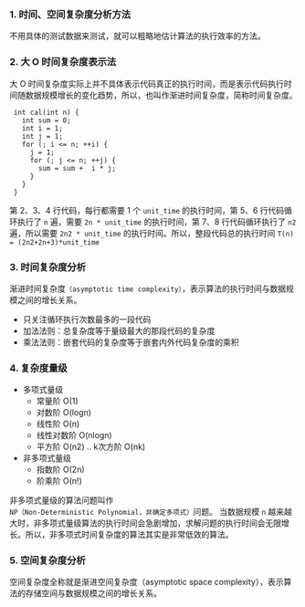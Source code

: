 ### 1. 时间、空间复杂度分析方法

不用具体的测试数据来测试，就可以粗略地估计算法的执行效率的方法。

### 2.  大 O 时间复杂度表示法

大 O 时间复杂度实际上并不具体表示代码真正的执行时间，而是表示代码执行时间随数据规模增长的变化趋势，所以，也叫作渐进时间复杂度，简称时间复杂度。

```
 int cal(int n) {
   int sum = 0;
   int i = 1;
   int j = 1;
   for (; i <= n; ++i) {
     j = 1;
     for (; j <= n; ++j) {
       sum = sum +  i * j;
     }
   }
 }

```
 第 2、3、4 行代码，每行都需要 1 个 `unit_time` 的执行时间，第 5、6 行代码循环执行了 `n` 遍，需要 `2n * unit_time` 的执行时间，第 7、8 行代码循环执行了 `n2` 遍，所以需要 `2n2 * unit_time` 的执行时间。所以，整段代码总的执行时间 `T(n) = (2n2+2n+3)*unit_time`

### 3. 时间复杂度分析

渐进时间复杂度`（asymptotic time complexity）`，表示算法的执行时间与数据规模之间的增长关系。

- 只关注循环执行次数最多的一段代码
- 加法法则：总复杂度等于量级最大的那段代码的复杂度
- 乘法法则：嵌套代码的复杂度等于嵌套内外代码复杂度的乘积

### 4. 复杂度量级
- 多项式量级
   - 常量阶 O(1)
   - 对数阶 O(logn)
   - 线性阶 O(n)
   - 线性对数阶 O(nlogn)
   - 平方阶 O(n2) .. k次方阶 O(nk)
- 非多项式量级
  - 指数阶 O(2n)
  - 阶乘阶 O(n!)

非多项式量级的算法问题叫作 `NP（Non-Deterministic Polynomial，非确定多项式）`问题。
当数据规模 `n` 越来越大时，非多项式量级算法的执行时间会急剧增加，求解问题的执行时间会无限增长。所以，非多项式时间复杂度的算法其实是非常低效的算法。

### 5. 空间复杂度分析

空间复杂度全称就是渐进空间复杂度（asymptotic space complexity），表示算法的存储空间与数据规模之间的增长关系。
